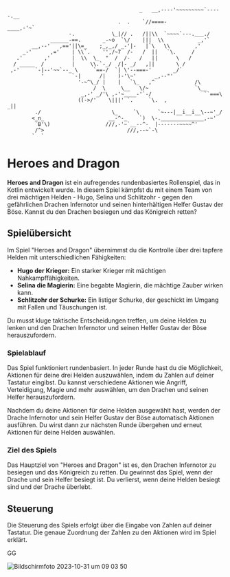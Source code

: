                                                _   __,----'~~~~~~~~~`-----.__
                                        .  .    `//====-              ____,-'~`
                        -.            \_|// .   /||\\  `~~~~`---.___./
                  ______-==.       _-~o  `\/    |||  \\           _,'`
            __,--'   ,=='||\=_    ;_,_,/ _-'|-   |`\   \\        ,'
         _-'      ,='    | \\`.    '',/~7  /-   /  ||   `\.     /
       .'       ,'       |  \\  \_  "  /  /-   /   ||      \   /
      / _____  /         |     \\.`-_/  /|- _/   ,||       \ /
     ,-'     `-|--'~~`--_ \     `==-/  `| \'--===-'       _/`
               '         `-|      /|    )-'\~'      _,--"'
                           '-~^\_/ |    |   `\_   ,^             /\
                                /  \     \__   \/~               `\__
                            _,-' _/'\ ,-'~____-'`-/                 ``===\
                           ((->/'    \|||' `.     `\.  ,                _||
             ./                       \_     `\      `~---|__i__i__\--~'_/
            <_n_                     __-^-_    `)  \-.______________,-~'
             `B'\)                  ///,-'~`__--^-  |-------~~~~^'
             /^>                           ///,--~`-\
            `  `                                       


# Heroes and Dragon

**Heroes and Dragon** ist ein aufregendes rundenbasiertes Rollenspiel, das in Kotlin entwickelt wurde. In diesem Spiel kämpfst du mit einem Team von drei mächtigen Helden - Hugo, Selina und Schlitzohr - gegen den gefährlichen Drachen Infernotor und seinen hinterhältigen Helfer Gustav der Böse. Kannst du den Drachen besiegen und das Königreich retten?

## Spielübersicht

Im Spiel "Heroes and Dragon" übernimmst du die Kontrolle über drei tapfere Helden mit unterschiedlichen Fähigkeiten:

- **Hugo der Krieger:** Ein starker Krieger mit mächtigen Nahkampffähigkeiten.
- **Selina die Magierin:** Eine begabte Magierin, die mächtige Zauber wirken kann.
- **Schlitzohr der Schurke:** Ein listiger Schurke, der geschickt im Umgang mit Fallen und Täuschungen ist.

Du musst kluge taktische Entscheidungen treffen, um deine Helden zu lenken und den Drachen Infernotor und seinen Helfer Gustav der Böse herauszufordern.

### Spielablauf

Das Spiel funktioniert rundenbasiert. In jeder Runde hast du die Möglichkeit, Aktionen für deine drei Helden auszuwählen, indem du Zahlen auf deiner Tastatur eingibst. Du kannst verschiedene Aktionen wie Angriff, Verteidigung, Magie und mehr auswählen, um den Drachen und seinen Helfer herauszufordern.

Nachdem du deine Aktionen für deine Helden ausgewählt hast, werden der Drache Infernotor und sein Helfer Gustav der Böse automatisch Aktionen ausführen. Du wirst dann zur nächsten Runde übergehen und erneut Aktionen für deine Helden auswählen.

### Ziel des Spiels

Das Hauptziel von "Heroes and Dragon" ist es, den Drachen Infernotor zu besiegen und das Königreich zu retten. Du gewinnst das Spiel, wenn der Drache und sein Helfer besiegt ist. Du verlierst, wenn deine Helden besiegt sind und der Drache überlebt.


## Steuerung

Die Steuerung des Spiels erfolgt über die Eingabe von Zahlen auf deiner Tastatur. Die genaue Zuordnung der Zahlen zu den Aktionen wird im Spiel erklärt.

GG

![Bildschirmfoto 2023-10-31 um 09 03 50](https://github.com/DanielProbstSyntax/Abschlussprojekt/assets/144678294/a22a1e51-5971-4a1a-acbf-0360e6381ae6)
